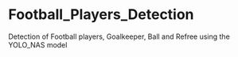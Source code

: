 # Football_Players_Detection
Detection of Football players, Goalkeeper, Ball and Refree using the YOLO_NAS model

